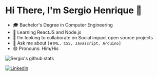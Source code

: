 <!--
**sergiostvs/sergiostvs** is a ✨ _special_ ✨ repository because its `README.md` (this file) appears on your GitHub profile.

Here are some ideas to get you started:

- 🔭 I’m currently working on ...
- 🌱 I’m currently learning ...
- 👯 I’m looking to collaborate on ...
- 🤔 I’m looking for help with ...
- 💬 Ask me about ...
- 📫 How to reach me: ...
- 😄 Pronouns: ...
- ⚡ Fun fact: ...
-->

# Hi There, I'm Sergio Henrique 👋

- 🎓 Bachelor's Degree in Computer Engineering
- 🌱 Learning ReactJS and Node.js
- 👯 I’m looking to collaborate on Social impact open source projects
- 💬 Ask me about `[HTML, CSS, Javascript, Arduino]`
- 😄 Pronouns: Him/His

![Sergio's github stats](https://github-readme-stats.vercel.app/api?username=sergiostvs&show_icons=true&theme=chartreuse-dark)

[![Linkedin](https://img.shields.io/badge/-LinkedIn-0D0D0D?style=flat&labelColor=0D0D0D&logo=Linkedin&Color=white)](https://www.linkedin.com/in/sergiostvs/)
